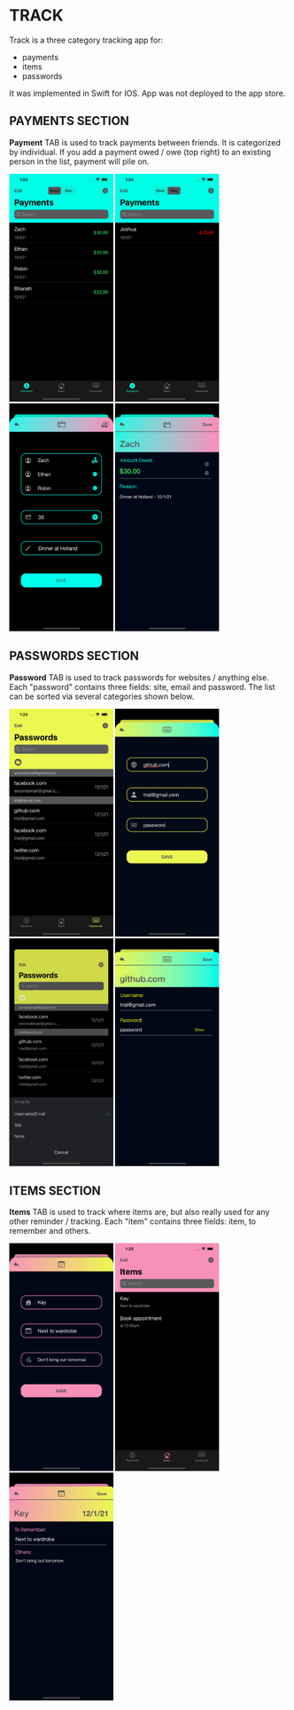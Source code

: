# TRACK
Track is a three category tracking app for: 
- payments
- items 
- passwords

It was implemented in Swift for IOS. App was not deployed to the app store. 

## PAYMENTS SECTION
**Payment** TAB is used to track payments between friends. It is categorized by individual. If you add a payment owed / owe (top right) to an existing person in the list, payment will pile on. 

<p float="left">
  <img src="/assets/payment1.png" alt="Payments 1 photo" style="height: 411px; width:187.5px;"/>
  <img src="/assets/payment3.png" alt="Payments 1 photo" style="height: 411px; width:187.5px;"/>
  <img src="/assets/payment2.png" alt="Payments 1 photo" style="height: 411px; width:187.5px;"/>
  <img src="/assets/payment4.png" alt="Payments 1 photo" style="height: 411px; width:187.5px;"/>
 </p>

## PASSWORDS SECTION
**Password** TAB is used to track passwords for websites / anything else. Each "password" contains three fields: site, email and password. The list can be sorted via several categories shown below. 

<p float="left">
  <img src="/assets/password1.png" alt="Payments 1 photo" style="height: 411px; width:187.5px;"/>
  <img src="/assets/password2.png" alt="Payments 1 photo" style="height: 411px; width:187.5px;"/>
  <img src="/assets/password3.png" alt="Payments 1 photo" style="height: 411px; width:187.5px;"/>
  <img src="/assets/password4.png" alt="Payments 1 photo" style="height: 411px; width:187.5px;"/>
 </p>
 
 
## ITEMS SECTION
**Items** TAB is used to track where items are, but also really used for any other reminder / tracking. Each "item" contains three fields: item, to remember and others.

<p float="left">
  <img src="/assets/item1.png" alt="Payments 1 photo" style="height: 411px; width:187.5px;"/>
  <img src="/assets/item2.png" alt="Payments 1 photo" style="height: 411px; width:187.5px;"/>
  <img src="/assets/item3.png" alt="Payments 1 photo" style="height: 411px; width:187.5px;"/>
 </p>
